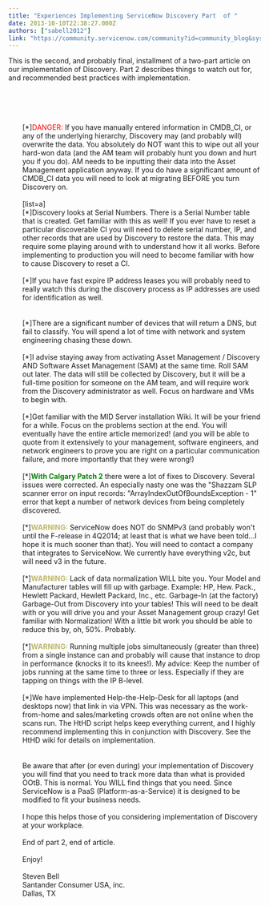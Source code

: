 ```yaml
---
title: "Experiences Implementing ServiceNow Discovery Part  of "
date: 2013-10-10T22:38:27.000Z
authors: ["sabell2012"]
link: "https://community.servicenow.com/community?id=community_blog&sys_id=fead26a9dbd0dbc01dcaf3231f9619ff"
---
```

<p>This is the second, and probably final, installment of a two-part article on our implementation of Discovery. Part 2 describes things to watch out for, and recommended best practices with implementation.<br /><br /><!--break--><br /><br /><div style="margin-left: 2em"><br />[*]<font color='red'><span style='font-size=20px;'>DANGER:</span></font> If you have manually entered information in CMDB_CI, or any of the underlying hierarchy, Discovery may (and probably will) overwrite the data. You absolutely do NOT want this to wipe out all your hard-won data (and the AM team will probably hunt you down and hurt you if you do). AM needs to be inputting their data into the Asset Management application anyway. If you do have a significant amount of CMDB_CI data you will need to look at migrating BEFORE you turn Discovery on.<br /><br />[list=a]<br />[*]Discovery looks at Serial Numbers. There is a Serial Number table that is created. Get familiar with this as well! If you ever have to reset a particular discoverable CI you will need to delete serial number, IP, and other records that are used by Discovery to restore the data. This may require some playing around with to understand how it all works. Before implementing to production you will need to become familiar with how to cause Discovery to reset a CI.<br /><br />[*]If you have fast expire IP address leases you will probably need to really watch this during the discovery process as IP addresses are used for identification as well.<br /><br /><br />[*]There are a significant number of devices that will return a DNS, but fail to classify. You will spend a lot of time with network and system engineering chasing these down.<br /><br />[*]I advise staying away from activating Asset Management / Discovery AND Software Asset Management (SAM) at the same time. Roll SAM out later. The data will still be collected by Discovery, but it will be a full-time position for someone on the AM team, and will require work from the Discovery administrator as well. Focus on hardware and VMs to begin with.<br /><br />[*]Get familiar with the MID Server installation Wiki. It will be your friend for a while. Focus on the problems section at the end. You will eventually have the entire article memorized! (and you will be able to quote from it extensively to your management, software engineers, and network engineers to prove you are right on a particular communication failure, and more importantly that they were wrong!)<br /><br />[*]<font color='green'><strong>With Calgary Patch 2</strong></font> there were a lot of fixes to Discovery. Several issues were corrected. An especially nasty one was the "Shazzam SLP scanner error on input records: "ArrayIndexOutOfBoundsException - 1" error that kept a number of network devices from being completely discovered.<br /><br />[*]<strong><font color='darkkhaki'>WARNING:</font></strong> ServiceNow does NOT do SNMPv3 (and probably won't until the F-release in 4Q2014; at least that is what we have been told...I hope it is much sooner than that). You will need to contact a company that integrates to ServiceNow. We currently have everything v2c, but will need v3 in the future.<br /><br />[*]<strong><font color='darkkhaki'>WARNING:</font></strong> Lack of data normalization WILL bite you. Your Model and Manufacturer tables will fill up with garbage. Example: HP, Hew. Pack., Hewlett Packard, Hewlett Packard, Inc., etc. Garbage-In (at the factory) Garbage-Out from Discovery into your tables! This will need to be dealt with or you will drive you and your Asset Management group crazy! Get familiar with Normalization! With a little bit work you should be able to reduce this by, oh, 50%. Probably.<br /><br />[*]<strong><font color='darkkhaki'>WARNING:</font></strong> Running multiple jobs simultaneously (greater than three) from a single instance can and probably will cause that instance to drop in performance (knocks it to its knees!). My advice: Keep the number of jobs running at the same time to three or less. Especially if they are tapping on things with the IP B-level.<br /><br />[*]We have implemented Help-the-Help-Desk for all laptops (and desktops now) that link in via VPN. This was necessary as the work-from-home and sales/marketing crowds often are not online when the scans run. The HtHD script helps keep everything current, and I highly recommend implementing this in conjunction with Discovery. See the HtHD wiki for details on implementation.<br /><br /><br />Be aware that after (or even during) your implementation of Discovery you will find that you need to track more data than what is provided OOtB. This is normal. You WILL find things that you need. Since ServiceNow is a PaaS (Platform-as-a-Service) it is designed to be modified to fit your business needs.<br /><br />I hope this helps those of you considering implementation of Discovery at your workplace.<br /><br />End of part 2, end of article.<br /><br />Enjoy!<br /><br />Steven Bell<br />Santander Consumer USA, inc.<br />Dallas, TX</div></p>